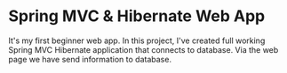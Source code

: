 # Spring MVC & Hibernate Web App

It's my first beginner web app.
In this project, I've created full working Spring MVC Hibernate application that connects to database.
Via the web page we have send information to database.

